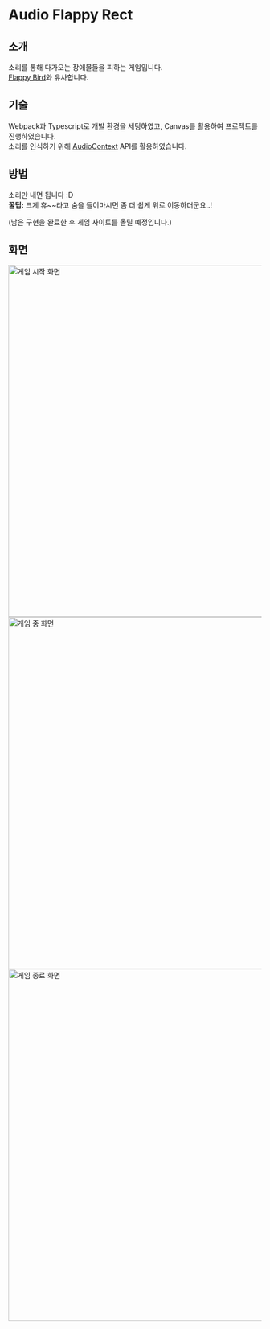 # Audio Flappy Rect

## 소개

소리를 통해 다가오는 장애물들을 피하는 게임입니다.<br>
[Flappy Bird](https://flappybird.io/)와 유사합니다.

## 기술

Webpack과 Typescript로 개발 환경을 세팅하였고, Canvas를 활용하여 프로젝트를 진행하였습니다.<br>
소리를 인식하기 위해 [AudioContext](https://developer.mozilla.org/ko/docs/Web/API/AudioContext) API를 활용하였습니다.

## 방법

소리만 내면 됩니다 :D<br>
**꿀팁:** 크게 휴~~라고 숨을 들이마시면 좀 더 쉽게 위로 이동하더군요..!

(남은 구현을 완료한 후 게임 사이트를 올릴 예정입니다.)

## 화면

<img width="700" alt="게임 시작 화면" src="https://user-images.githubusercontent.com/23455736/95011485-011f5f80-066c-11eb-9a9f-cf27906ee83c.png">

<img width="700" alt="게임 중 화면" src="https://user-images.githubusercontent.com/23455736/95046944-2a99c300-0720-11eb-81ed-611a8e65a9d5.png">

<img width="700" alt="게임 종료 화면" src="https://user-images.githubusercontent.com/23455736/95046900-10f87b80-0720-11eb-984d-a82351afdf9b.png">
